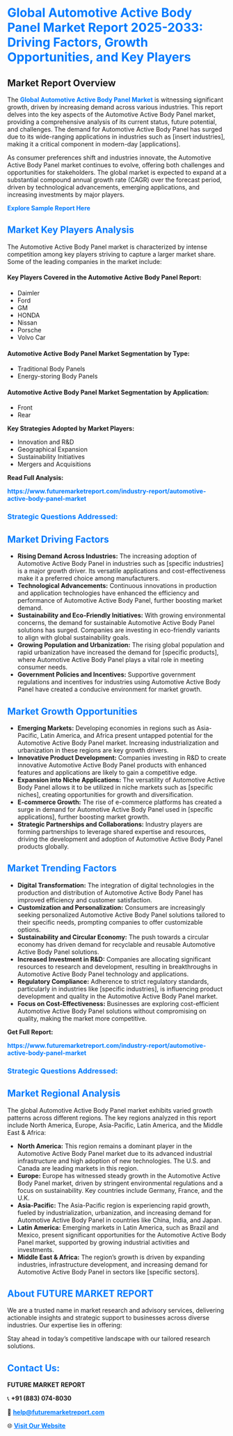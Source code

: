 <h1 style="color: #007BFF;">Global Automotive Active Body Panel Market Report 2025-2033: Driving Factors, Growth Opportunities, and Key Players</h1>

<section id="overview">
<h2>Market Report Overview</h2>
<p>The <a href="https://www.futuremarketreport.com/industry-report/automotive-active-body-panel-market" style="color: #007BFF; text-decoration: none;"><strong>Global Automotive Active Body Panel Market</strong></a> is witnessing significant growth, driven by increasing demand across various industries. This report delves into the key aspects of the Automotive Active Body Panel market, providing a comprehensive analysis of its current status, future potential, and challenges. The demand for Automotive Active Body Panel has surged due to its wide-ranging applications in industries such as [insert industries], making it a critical component in modern-day [applications].</p>
<p>As consumer preferences shift and industries innovate, the Automotive Active Body Panel market continues to evolve, offering both challenges and opportunities for stakeholders. The global market is expected to expand at a substantial compound annual growth rate (CAGR) over the forecast period, driven by technological advancements, emerging applications, and increasing investments by major players.</p>
</section>

<section id="overview">
<p><a href="https://www.futuremarketreport.com/request-sample/reportId=41214" style="color: #007BFF; text-decoration: none;"><strong>Explore Sample Report Here</strong></a></p>
</section>

<section id="key-players">
<h2 style="color: #007BFF;">Market Key Players Analysis</h2>
<p>The Automotive Active Body Panel market is characterized by intense competition among key players striving to capture a larger market share. Some of the leading companies in the market include:</p>
<h4>Key Players Covered in the Automotive Active Body Panel Report:</h4>
<ul><li>Daimler</li><li>Ford</li><li>GM</li><li>HONDA</li><li>Nissan</li><li>Porsche</li><li>Volvo Car</li></ul>
<h4>Automotive Active Body Panel Market Segmentation by Type:</h4>
<ul><li>Traditional Body Panels</li><li>Energy-storing Body Panels</li></ul>

<h4>Automotive Active Body Panel Market Segmentation by Application:</h4>
<ul><li>Front</li><li>Rear</li></ul>
<p><strong>Key Strategies Adopted by Market Players:</strong></p>
<ul>
<li>Innovation and R&D</li>
<li>Geographical Expansion</li>
<li>Sustainability Initiatives</li>
<li>Mergers and Acquisitions</li>
</ul>
</section>

<section>
<p><strong>Read Full Analysis: </strong></p><a href="https://www.futuremarketreport.com/industry-report/automotive-active-body-panel-market" style="color: #007BFF; text-decoration: none;"><strong>https://www.futuremarketreport.com/industry-report/automotive-active-body-panel-market</strong></a>
<h3 style="color: #007BFF;">Strategic Questions Addressed:</h3>
</section>

<section id="driving-factors">
<h2 style="color: #007BFF;">Market Driving Factors</h2>
<ul>
<li><strong>Rising Demand Across Industries:</strong> The increasing adoption of Automotive Active Body Panel in industries such as [specific industries] is a major growth driver. Its versatile applications and cost-effectiveness make it a preferred choice among manufacturers.</li>
<li><strong>Technological Advancements:</strong> Continuous innovations in production and application technologies have enhanced the efficiency and performance of Automotive Active Body Panel, further boosting market demand.</li>
<li><strong>Sustainability and Eco-Friendly Initiatives:</strong> With growing environmental concerns, the demand for sustainable Automotive Active Body Panel solutions has surged. Companies are investing in eco-friendly variants to align with global sustainability goals.</li>
<li><strong>Growing Population and Urbanization:</strong> The rising global population and rapid urbanization have increased the demand for [specific products], where Automotive Active Body Panel plays a vital role in meeting consumer needs.</li>
<li><strong>Government Policies and Incentives:</strong> Supportive government regulations and incentives for industries using Automotive Active Body Panel have created a conducive environment for market growth.</li>
</ul>
</section>

<section id="growth-opportunities">
<h2 style="color: #007BFF;">Market Growth Opportunities</h2>
<ul>
<li><strong>Emerging Markets:</strong> Developing economies in regions such as Asia-Pacific, Latin America, and Africa present untapped potential for the Automotive Active Body Panel market. Increasing industrialization and urbanization in these regions are key growth drivers.</li>
<li><strong>Innovative Product Development:</strong> Companies investing in R&D to create innovative Automotive Active Body Panel products with enhanced features and applications are likely to gain a competitive edge.</li>
<li><strong>Expansion into Niche Applications:</strong> The versatility of Automotive Active Body Panel allows it to be utilized in niche markets such as [specific niches], creating opportunities for growth and diversification.</li>
<li><strong>E-commerce Growth:</strong> The rise of e-commerce platforms has created a surge in demand for Automotive Active Body Panel used in [specific applications], further boosting market growth.</li>
<li><strong>Strategic Partnerships and Collaborations:</strong> Industry players are forming partnerships to leverage shared expertise and resources, driving the development and adoption of Automotive Active Body Panel products globally.</li>
</ul>
</section>

<section id="trending-factors">
<h2 style="color: #007BFF;">Market Trending Factors</h2>
<ul>
<li><strong>Digital Transformation:</strong> The integration of digital technologies in the production and distribution of Automotive Active Body Panel has improved efficiency and customer satisfaction.</li>
<li><strong>Customization and Personalization:</strong> Consumers are increasingly seeking personalized Automotive Active Body Panel solutions tailored to their specific needs, prompting companies to offer customizable options.</li>
<li><strong>Sustainability and Circular Economy:</strong> The push towards a circular economy has driven demand for recyclable and reusable Automotive Active Body Panel solutions.</li>
<li><strong>Increased Investment in R&D:</strong> Companies are allocating significant resources to research and development, resulting in breakthroughs in Automotive Active Body Panel technology and applications.</li>
<li><strong>Regulatory Compliance:</strong> Adherence to strict regulatory standards, particularly in industries like [specific industries], is influencing product development and quality in the Automotive Active Body Panel market.</li>
<li><strong>Focus on Cost-Effectiveness:</strong> Businesses are exploring cost-efficient Automotive Active Body Panel solutions without compromising on quality, making the market more competitive.</li>
</ul>
</section>

<section>
<p><strong>Get Full Report: </strong></p><a href="https://www.futuremarketreport.com/industry-report/automotive-active-body-panel-market" style="color: #007BFF; text-decoration: none;"><strong>https://www.futuremarketreport.com/industry-report/automotive-active-body-panel-market</strong></a>
<h3 style="color: #007BFF;">Strategic Questions Addressed:</h3>
</section>


<section id="regional-analysis">
<h2 style="color: #007BFF;">Market Regional Analysis</h2>
<p>The global Automotive Active Body Panel market exhibits varied growth patterns across different regions. The key regions analyzed in this report include North America, Europe, Asia-Pacific, Latin America, and the Middle East & Africa:</p>
<ul>
<li><strong>North America:</strong> This region remains a dominant player in the Automotive Active Body Panel market due to its advanced industrial infrastructure and high adoption of new technologies. The U.S. and Canada are leading markets in this region.</li>
<li><strong>Europe:</strong> Europe has witnessed steady growth in the Automotive Active Body Panel market, driven by stringent environmental regulations and a focus on sustainability. Key countries include Germany, France, and the U.K.</li>
<li><strong>Asia-Pacific:</strong> The Asia-Pacific region is experiencing rapid growth, fueled by industrialization, urbanization, and increasing demand for Automotive Active Body Panel in countries like China, India, and Japan.</li>
<li><strong>Latin America:</strong> Emerging markets in Latin America, such as Brazil and Mexico, present significant opportunities for the Automotive Active Body Panel market, supported by growing industrial activities and investments.</li>
<li><strong>Middle East & Africa:</strong> The region’s growth is driven by expanding industries, infrastructure development, and increasing demand for Automotive Active Body Panel in sectors like [specific sectors].</li>
</ul>
</section>

<footer>
<h2 style="color: #007BFF;">About FUTURE MARKET REPORT</h2>
<p>We are a trusted name in market research and advisory services, delivering actionable insights and strategic support to businesses across diverse industries. Our expertise lies in offering:</p>

<p>Stay ahead in today’s competitive landscape with our tailored research solutions.</p>

<h2 style="color: #007BFF;">Contact Us:</h2>
<p><strong>FUTURE MARKET REPORT</strong></p>
<p>📞 <strong>+91 (883) 074-8030</strong></p>
<p>📧 <strong><a href="mailto:help@futuremarketreport.com" style="color: #007BFF;">help@futuremarketreport.com</a></strong></p>
<p>🌐 <strong><a href="https://www.futuremarketreport.com/" style="color: #007BFF;">Visit Our Website</a></strong></p>
</footer>
